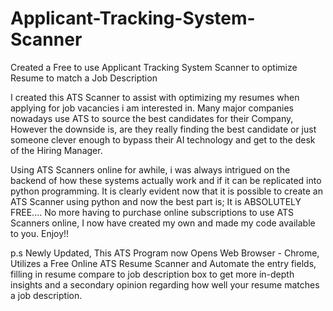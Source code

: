 # Applicant-Tracking-System-Scanner
Created a Free to use Applicant Tracking System Scanner to optimize Resume to match a Job Description

I created this ATS Scanner to assist with optimizing my resumes when applying for job vacancies i am interested in.  Many major companies nowadays use ATS to source the best candidates for their Company, However the downside is, are they really finding the best candidate or just someone clever enough to bypass their AI technology and get to the desk of the Hiring Manager.

 Using ATS Scanners online for awhile, i was always intrigued on the backend of how these systems actually work and if it can be replicated into python programming. It is clearly evident now that it is possible to create an ATS Scanner using python and now the best part is; It is ABSOLUTELY FREE.... No more having to purchase online subscriptions to use ATS Scanners online, I now have created my own and made my code available to you. Enjoy!!

p.s Newly Updated, This ATS Program now Opens Web Browser - Chrome, Utilizes a Free Online ATS Resume Scanner and Automate the entry fields, filling in resume compare to job description box to get more in-depth insights and a secondary opinion regarding how well your resume matches a job description.
